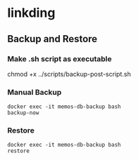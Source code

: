 # linkding

## Backup and Restore

### Make .sh script as executable

chmod +x ../scripts/backup-post-script.sh

### Manual Backup

<!-- https://github.com/tiredofit/docker-db-backup -->

```
docker exec -it memos-db-backup bash
backup-now
```

### Restore

```
docker exec -it memos-db-backup bash
restore
```
